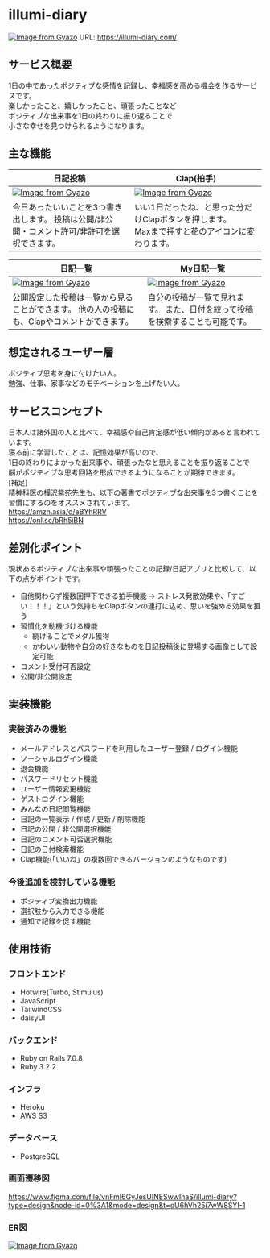 # illumi-diary
[![Image from Gyazo](https://i.gyazo.com/33aad68569755637c5c79b793f6510c3.png)](https://gyazo.com/33aad68569755637c5c79b793f6510c3)
URL: https://illumi-diary.com/

## サービス概要
1日の中であったポジティブな感情を記録し、幸福感を高める機会を作るサービスです。  
楽しかったこと、嬉しかったこと、頑張ったことなど  
ポジティブな出来事を1日の終わりに振り返ることで  
小さな幸せを見つけられるようになります。

## 主な機能
| 日記投稿 | Clap(拍手) |
|---------|-----------|
|[![Image from Gyazo](https://i.gyazo.com/fda25f8dc0a244fc8343dba7aacf0285.gif)](https://gyazo.com/fda25f8dc0a244fc8343dba7aacf0285)|[![Image from Gyazo](https://i.gyazo.com/72813d195effc147b47be96a2acb0a5c.gif)](https://gyazo.com/72813d195effc147b47be96a2acb0a5c)|
|今日あったいいことを3つ書き出します。  投稿は公開/非公開・コメント許可/非許可を選択できます。|いい1日だったね、と思った分だけClapボタンを押します。　　Maxまで押すと花のアイコンに変わります。|


| 日記一覧 | My日記一覧 |
|---------|-----------|
|[![Image from Gyazo](https://i.gyazo.com/5fde1e0fa570b15bab850caecc137747.gif)](https://gyazo.com/5fde1e0fa570b15bab850caecc137747)|[![Image from Gyazo](https://i.gyazo.com/f50eef624ad5c0e4b697a19d750c264c.gif)](https://gyazo.com/f50eef624ad5c0e4b697a19d750c264c)|
|公開設定した投稿は一覧から見ることができます。  他の人の投稿にも、Clapやコメントができます。|自分の投稿が一覧で見れます。  また、日付を絞って投稿を検索することも可能です。|

## 想定されるユーザー層
ポジティブ思考を身に付けたい人。  
勉強、仕事、家事などのモチベーションを上げたい人。

## サービスコンセプト
日本人は諸外国の人と比べて、幸福感や自己肯定感が低い傾向があると言われています。  
寝る前に学習したことは、記憶効果が高いので、  
1日の終わりによかった出来事や、頑張ったなと思えることを振り返ることで  
脳がポジティブな思考回路を形成できるようになることが期待できます。  
[補足]  
精神科医の樺沢紫苑先生も、以下の著書でポジティブな出来事を3つ書くことを習慣にするのをオススメされています。  
https://amzn.asia/d/eBYhRRV  
https://onl.sc/bRh5iBN

## 差別化ポイント
現状あるポジティブな出来事や頑張ったことの記録/日記アプリと比較して、以下の点がポイントです。
- 自他関わらず複数回押下できる拍手機能
	 → ストレス発散効果や、「すごい！！！」という気持ちをClapボタンの連打に込め、思いを強める効果を狙う
- 習慣化を動機づける機能
	- 続けることでメダル獲得
	- かわいい動物や自分の好きなものを日記投稿後に登場する画像として設定可能
- コメント受付可否設定
- 公開/非公開設定

## 実装機能
### 実装済みの機能
 - メールアドレスとパスワードを利用したユーザー登録 / ログイン機能
 - ソーシャルログイン機能
 - 退会機能
 - パスワードリセット機能
 - ユーザー情報変更機能
 - ゲストログイン機能
 - みんなの日記閲覧機能
 - 日記の一覧表示 / 作成 / 更新 / 削除機能
 - 日記の公開 / 非公開選択機能
 - 日記のコメント可否選択機能
 - 日記の日付検索機能
 - Clap機能(「いいね」の複数回できるバージョンのようなものです)

### 今後追加を検討している機能
 - ポジティブ変換出力機能
 - 選択肢から入力できる機能
 - 通知で記録を促す機能

## 使用技術
### フロントエンド
- Hotwire(Turbo, Stimulus)
- JavaScript
- TailwindCSS
- daisyUI
### バックエンド
- Ruby on Rails 7.0.8
- Ruby 3.2.2
### インフラ
- Heroku
- AWS S3
### データベース
- PostgreSQL

### 画面遷移図
https://www.figma.com/file/vnFmI6GyJesUINESwwIhaS/illumi-diary?type=design&node-id=0%3A1&mode=design&t=oU6hVh25i7wW8SYI-1

### ER図
[![Image from Gyazo](https://i.gyazo.com/07ab1a049a2d183ffb37fff5ab1d2578.png)](https://gyazo.com/07ab1a049a2d183ffb37fff5ab1d2578)
